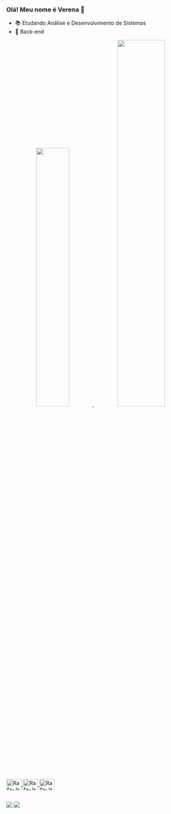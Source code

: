 ### Olá! Meu nome é Verena 👋


- 📚 Etudando Análise e Desenvolvimento de Sistemas 
- 🌱 Back-end

<div align="center">

  <a href="https://github.com/verenaDante">
  <img width="42%" src="https://github-readme-stats.vercel.app/api?username=verenaDante&show_icons=true&theme=dracula&include_all_commits=true&count_private=true"/>
  <img width="50%" src="https://github-readme-stats.vercel.app/api/top-langs/?username=verenaDante&layout=compact&langs_count=7&theme=dracula"/>

</div>


<div style="display: inline_block"><br>
<img align="center" alt="Rafa-Js" height="30" width="40" src="https://cdn.jsdelivr.net/gh/devicons/devicon/icons/java/java-plain.svg" />
<img align="center" alt="Rafa-Js" height="30" width="40" src="https://cdn.jsdelivr.net/gh/devicons/devicon/icons/github/github-original.svg" />
<img align="center" alt="Rafa-Js" height="30" width="40" src="https://cdn.jsdelivr.net/gh/devicons/devicon/icons/git/git-original.svg" />                                      
</div>
 
 
 
 
##

<div> 
  
  <a href = "mailto:Dante.verena.biribi@gmail.com"><img src="https://img.shields.io/badge/-Gmail-%23333?style=for-the-badge&logo=gmail&logoColor=white" target="_blank"></a>
  <a href="https://www.linkedin.com/in/verena-dante/" target="_blank"><img src="https://img.shields.io/badge/-LinkedIn-%230077B5?style=for-the-badge&logo=linkedin&logoColor=white" target="_blank"></a> 

</div>




